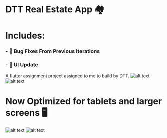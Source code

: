 # DTT Real Estate App 🏘
# Includes:
### - 👾 Bug Fixes From Previous Iterations
### - 📱 UI Update


A flutter assignment project assigned to me to build by DTT. 
![alt text](https://raw.githubusercontent.com/squirelboy360/dtt_assignment/main/git_assets/1.png)
![alt text](https://raw.githubusercontent.com/squirelboy360/dtt_assignment/main/git_assets/2.png)

# Now Optimized for tablets and larger screens 🖥 
![alt text](https://raw.githubusercontent.com/squirelboy360/dtt_assignment/main/git_assets/6.png)
![alt text](https://raw.githubusercontent.com/squirelboy360/dtt_assignment/main/git_assets/7.png)

